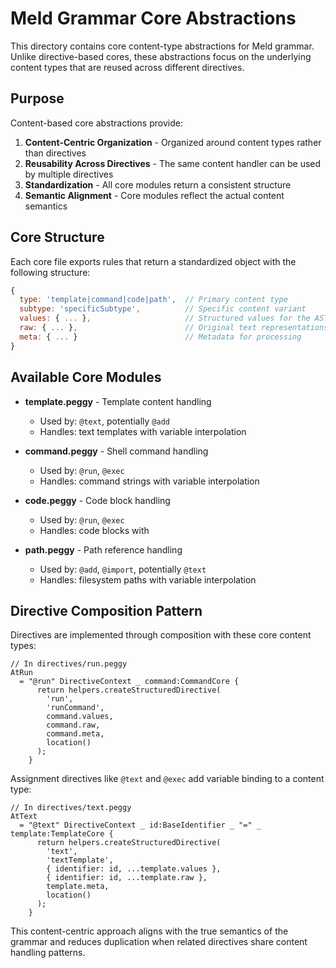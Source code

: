 # Meld Grammar Core Abstractions

This directory contains core content-type abstractions for Meld grammar. Unlike directive-based cores, these abstractions focus on the underlying content types that are reused across different directives.

## Purpose

Content-based core abstractions provide:

1. **Content-Centric Organization** - Organized around content types rather than directives
2. **Reusability Across Directives** - The same content handler can be used by multiple directives
3. **Standardization** - All core modules return a consistent structure
4. **Semantic Alignment** - Core modules reflect the actual content semantics

## Core Structure

Each core file exports rules that return a standardized object with the following structure:

```javascript
{
  type: 'template|command|code|path',  // Primary content type
  subtype: 'specificSubtype',          // Specific content variant
  values: { ... },                     // Structured values for the AST
  raw: { ... },                        // Original text representations
  meta: { ... }                        // Metadata for processing
}
```

## Available Core Modules

- **template.peggy** - Template content handling
  - Used by: `@text`, potentially `@add`
  - Handles: text templates with variable interpolation

- **command.peggy** - Shell command handling
  - Used by: `@run`, `@exec`
  - Handles: command strings with variable interpolation

- **code.peggy** - Code block handling
  - Used by: `@run`, `@exec`
  - Handles: code blocks with 

- **path.peggy** - Path reference handling
  - Used by: `@add`, `@import`, potentially `@text`
  - Handles: filesystem paths with variable interpolation

## Directive Composition Pattern

Directives are implemented through composition with these core content types:

```peggy
// In directives/run.peggy
AtRun
  = "@run" DirectiveContext _ command:CommandCore {
      return helpers.createStructuredDirective(
        'run',
        'runCommand',
        command.values,
        command.raw,
        command.meta,
        location()
      );
    }
```

Assignment directives like `@text` and `@exec` add variable binding to a content type:

```peggy
// In directives/text.peggy
AtText
  = "@text" DirectiveContext _ id:BaseIdentifier _ "=" _ template:TemplateCore {
      return helpers.createStructuredDirective(
        'text',
        'textTemplate',
        { identifier: id, ...template.values },
        { identifier: id, ...template.raw },
        template.meta,
        location()
      );
    }
```

This content-centric approach aligns with the true semantics of the grammar and reduces duplication when related directives share content handling patterns.
